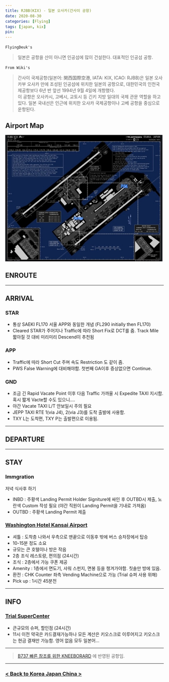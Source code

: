 ```yaml
---
title: RJBB(KIX) - 일본 오사카(간사이 공항)
date: 2020-08-30
categories: [Flying]
tags: [japan, kix]
pin:
---
```


`FlyingDeuk's`
>일본은 공항을 산이 아니면 인공섬에 많이 건설한다. 대표적인 인공섬 공항.

`From Wiki's`
>간사이 국제공항(일본어: 関西国際空港, IATA: KIX, ICAO: RJBB)은 일본 오사카부 오사카 만에 조성된 인공섬에 위치한 일본의 공항으로, 대한민국의 인천국제공항보다 6년 반 앞선 1994년 9월 4일에 개항했다. <br>
이 공항은 오사카시, 고베시, 교토시 등 긴키 지방 일대의 국제 관문 역할을 하고 있다. 일본 국내선은 인근에 위치한 오사카 국제공항이나 고베 공항을 중심으로 운항된다.

## Airport Map
![kix](/img/flying/airport/kix_ap.jpg)

## ENROUTE

-------

## ARRIVAL
### STAR
- 통상 SAEKI FL170 서울 APP와 동일한 개념 (FL290 initially then FL170)
- Cleared STAR가 주어지나 Traffic에 따라 Short Fix로 DCT를 줌. Track Mile 짧아질 것 대비 미리미리 Descend이 추천됨

### APP
- Traffic에 따라 Short Cut 주며 속도 Restriction 도 같이 줌. 
- PWS False Warning에 대비해야함. 첫번째 GA이후 증상없으면 Continue.

### GND
- 조금 긴 Rapid Vacate Point 이후 다음 Traffic 가까울 시 Expedite TAXI 지시함. 혹시 짧게 Vacte할 수도 있으니....
- 야간 Vacate TAXI L/T 안보일시 주의 필요
- JEPP TAXI RTE 1(via J4), 2(via J3)를 도착 출발에 사용함.
- TXY L는 도착편, TXY P는 출발편으로 이용됨.


------

## DEPARTURE

-------

## STAY
### Immgration
저녁 식사후 하기 
- INBD : 주황색 Landing Permit Holder Signiture에 싸인 후 OUTBD시 제출, 노란색 Custom 작성 필요 (야간 직원이 Landing Permit을 기내로 가져옴)
- OUTBD : 주황색 Landing Permit 제출

### [Washington Hotel Kansai Airport](https://maps.app.goo.gl/WPNPQ5Bp4K93nvgE7)
- 셔틀 : 도착층 나와서 우측으로 맨끝으로 이동후 밖에 버스 승차장에서 탑승
- 10-15분 정도 소요
- 규모는 큰 호텔이나 방은 작음
- 2층 조식 레스토랑, 편의점 (24시간)
- 조식 : 2층에서 가능 쿠폰 제공
- Amenity : 1층에서 면도기, 샤워 스펀지, 면봉 등을 챙겨가야함. 칫솔만 방에 있음. 
- 환전 : CHK Counter 좌측 Vending Machine으로 가능 (Trial 슈퍼 사용 위해)
- Pick up : 1시간 45분전

------
## INFO

### [Trial SuperCenter](https://maps.app.goo.gl/tg4UUM6QXp98q3s1A)
- 큰규모의 슈퍼, 할인점 (24시간)
- 11시 이전 약국은 카드결재가능하나 모든 계산은 키오스크로 이루어지고 키오스크는 현금 결재만 가능함. 영어 없음 모두 일본어...


----

> [B737 빠른 참조를 위한 KNEEBORARD](/posts/B737-kneeboard/) 에 반영된 공항임. 

----------

### [< Back to Korea Japan China >](/posts/KoreaJapanChina/)
